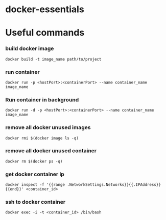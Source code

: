 # docker-essentials


# Useful commands

### build docker image
`docker build -t image_name path/to/project`

### run container
`docker run -p <hostPort>:<containerPort> --name container_name image_name`

### Run container in background
`docker run -d -p <hostPort>:<containerPort> --name container_name image_name`

### remove all docker unused images
`docker rmi $(docker image ls -q)`

### remove all docker unused container
`docker rm $(docker ps -q)`

### get docker container ip
`docker inspect -f '{{range .NetworkSettings.Networks}}{{.IPAddress}}{{end}}' <container_id>`

### ssh to docker container
`docker exec -i -t <container_id> /bin/bash`
